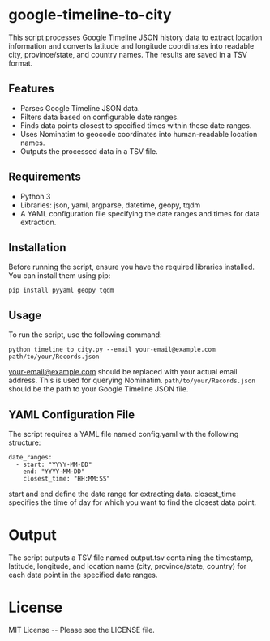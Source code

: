 # google-timeline-to-city
This script processes Google Timeline JSON history data to extract location information and converts latitude and longitude coordinates into readable city, province/state, and country names. The results are saved in a TSV format.

## Features
- Parses Google Timeline JSON data.
- Filters data based on configurable date ranges.
- Finds data points closest to specified times within these date ranges.
- Uses Nominatim to geocode coordinates into human-readable location names.
- Outputs the processed data in a TSV file.

## Requirements
- Python 3
- Libraries: json, yaml, argparse, datetime, geopy, tqdm
- A YAML configuration file specifying the date ranges and times for data extraction.

## Installation
Before running the script, ensure you have the required libraries installed. You can install them using pip:

```
pip install pyyaml geopy tqdm
```

## Usage
To run the script, use the following command:

```
python timeline_to_city.py --email your-email@example.com path/to/your/Records.json
```

your-email@example.com should be replaced with your actual email address. This is used for querying Nominatim.
`path/to/your/Records.json` should be the path to your Google Timeline JSON file.

## YAML Configuration File
The script requires a YAML file named config.yaml with the following structure:

```
date_ranges:
  - start: "YYYY-MM-DD"
    end: "YYYY-MM-DD"
    closest_time: "HH:MM:SS"
```  

start and end define the date range for extracting data.
closest_time specifies the time of day for which you want to find the closest data point.

# Output
The script outputs a TSV file named output.tsv containing the timestamp, latitude, longitude, and location name (city, province/state, country) for each data point in the specified date ranges.

# License
MIT License -- Please see the LICENSE file.
